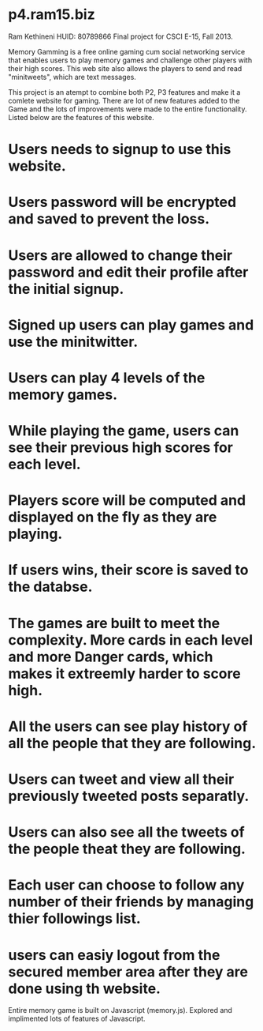 p4.ram15.biz
============

Ram Kethineni
HUID: 80789866
Final project for CSCI E-15, Fall 2013.


Memory Gamming is a free online gaming cum social networking service that enables users to play memory games and challenge other players with their high scores. This web site also allows the players to send and read "minitweets", which are text messages.

This project is an atempt to combine both P2, P3 features and make it a comlete website for gaming. There are lot of new features added to the Game and the lots of improvements were made to the entire functionality. Listed below are the features of this website.

# Users needs to signup to use this website.
# Users password will be encrypted and saved to prevent the loss.
# Users are allowed to change their password and edit their profile after the initial signup.
# Signed up users can play games and use the minitwitter.
# Users can play 4 levels of the memory games.
# While playing the game, users can see their previous high scores for each level. 
# Players score will be computed and displayed on the fly as they are playing.
# If users wins, their score is saved to the databse.
# The games are built to meet the complexity. More cards in each level and more Danger cards, which makes it extreemly harder to score high.
# All the users can see play history of all the people that they are following. 
# Users can tweet and view all their previously tweeted posts separatly.
# Users can also see all the tweets of the people theat they are following.
# Each user can choose to follow any number of their friends by managing thier followings list.
# users can easiy logout from the secured member area after they are done using th website.


Entire memory game is built on Javascript (memory.js). Explored and implimented lots of features of Javascript. 